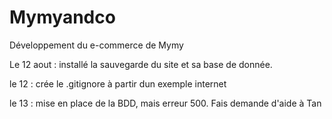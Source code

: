 # Mymyandco
<p>Développement du e-commerce de Mymy </p>
<p>Le 12 aout : installé la sauvegarde du site et sa base de donnée.</p>
<p>le 12 : crée le .gitignore à partir dun exemple internet</p>
<p>le 13 : mise en place de la BDD, mais erreur 500. Fais demande d'aide à Tan</p>
